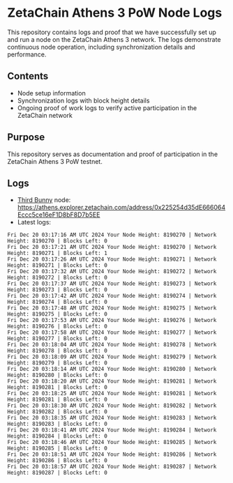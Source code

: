 # ZetaChain Athens 3 PoW Node Logs
This repository contains logs and proof that we have successfully set up and run a node on the ZetaChain Athens 3 network. The logs demonstrate continuous node operation, including synchronization details and performance.

## Contents
- Node setup information
- Synchronization logs with block height details
- Ongoing proof of work logs to verify active participation in the ZetaChain network

## Purpose
This repository serves as documentation and proof of participation in the ZetaChain Athens 3 PoW testnet.

## Logs

- [Third Bunny](https://thirdbunny.xyz/) node: https://athens.explorer.zetachain.com/address/0x225254d35dE666064Eccc5ce16eF1D8bF8D7b5EE
- Latest logs:
```
Fri Dec 20 03:17:16 AM UTC 2024 Your Node Height: 8190270 | Network Height: 8190270 | Blocks Left: 0
Fri Dec 20 03:17:21 AM UTC 2024 Your Node Height: 8190270 | Network Height: 8190271 | Blocks Left: 1
Fri Dec 20 03:17:26 AM UTC 2024 Your Node Height: 8190271 | Network Height: 8190271 | Blocks Left: 0
Fri Dec 20 03:17:32 AM UTC 2024 Your Node Height: 8190272 | Network Height: 8190272 | Blocks Left: 0
Fri Dec 20 03:17:37 AM UTC 2024 Your Node Height: 8190273 | Network Height: 8190273 | Blocks Left: 0
Fri Dec 20 03:17:42 AM UTC 2024 Your Node Height: 8190274 | Network Height: 8190274 | Blocks Left: 0
Fri Dec 20 03:17:48 AM UTC 2024 Your Node Height: 8190275 | Network Height: 8190275 | Blocks Left: 0
Fri Dec 20 03:17:53 AM UTC 2024 Your Node Height: 8190276 | Network Height: 8190276 | Blocks Left: 0
Fri Dec 20 03:17:58 AM UTC 2024 Your Node Height: 8190277 | Network Height: 8190277 | Blocks Left: 0
Fri Dec 20 03:18:04 AM UTC 2024 Your Node Height: 8190278 | Network Height: 8190278 | Blocks Left: 0
Fri Dec 20 03:18:09 AM UTC 2024 Your Node Height: 8190279 | Network Height: 8190279 | Blocks Left: 0
Fri Dec 20 03:18:14 AM UTC 2024 Your Node Height: 8190280 | Network Height: 8190280 | Blocks Left: 0
Fri Dec 20 03:18:20 AM UTC 2024 Your Node Height: 8190281 | Network Height: 8190281 | Blocks Left: 0
Fri Dec 20 03:18:25 AM UTC 2024 Your Node Height: 8190281 | Network Height: 8190281 | Blocks Left: 0
Fri Dec 20 03:18:30 AM UTC 2024 Your Node Height: 8190282 | Network Height: 8190282 | Blocks Left: 0
Fri Dec 20 03:18:35 AM UTC 2024 Your Node Height: 8190283 | Network Height: 8190283 | Blocks Left: 0
Fri Dec 20 03:18:41 AM UTC 2024 Your Node Height: 8190284 | Network Height: 8190284 | Blocks Left: 0
Fri Dec 20 03:18:46 AM UTC 2024 Your Node Height: 8190285 | Network Height: 8190285 | Blocks Left: 0
Fri Dec 20 03:18:51 AM UTC 2024 Your Node Height: 8190286 | Network Height: 8190286 | Blocks Left: 0
Fri Dec 20 03:18:57 AM UTC 2024 Your Node Height: 8190287 | Network Height: 8190287 | Blocks Left: 0
```

